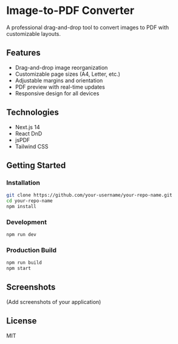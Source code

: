 # Image-to-PDF Converter

A professional drag-and-drop tool to convert images to PDF with customizable layouts.

## Features

- Drag-and-drop image reorganization
- Customizable page sizes (A4, Letter, etc.)
- Adjustable margins and orientation
- PDF preview with real-time updates
- Responsive design for all devices

## Technologies

- Next.js 14
- React DnD
- jsPDF
- Tailwind CSS

## Getting Started

### Installation

```bash
git clone https://github.com/your-username/your-repo-name.git
cd your-repo-name
npm install
```

### Development

```bash
npm run dev
```

### Production Build

```bash
npm run build
npm start
```

## Screenshots

(Add screenshots of your application)

## License

MIT
